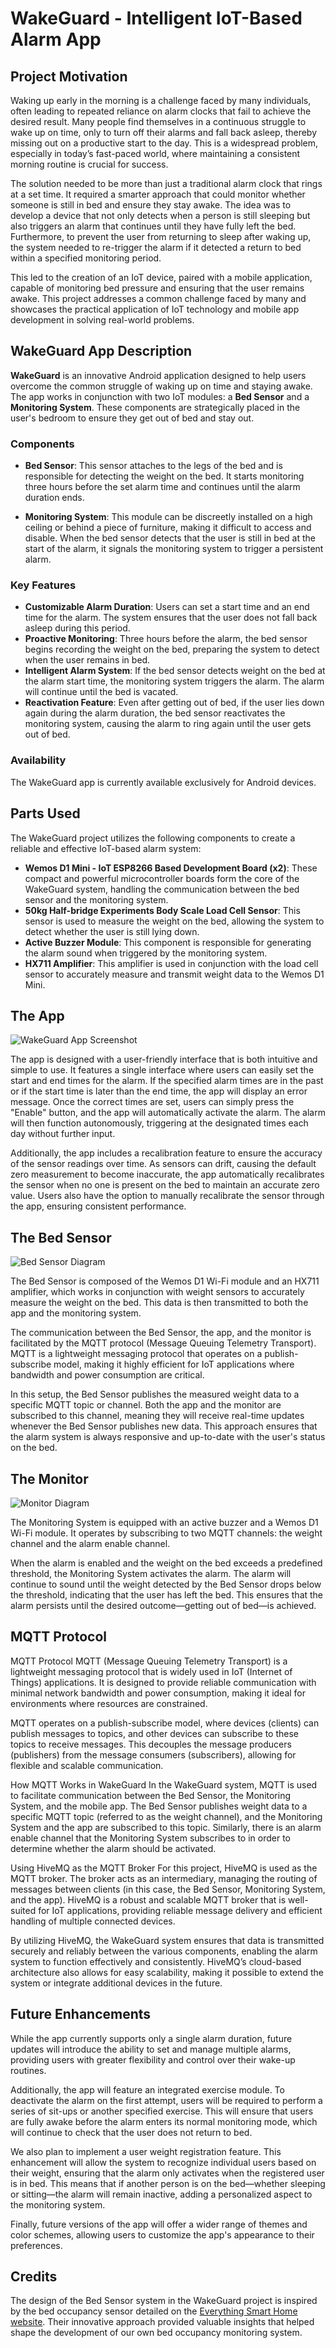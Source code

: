 
# WakeGuard - Intelligent IoT-Based Alarm App

## Project Motivation

Waking up early in the morning is a challenge faced by many individuals, often leading to repeated reliance on alarm clocks that fail to achieve the desired result. Many people find themselves in a continuous struggle to wake up on time, only to turn off their alarms and fall back asleep, thereby missing out on a productive start to the day. This is a widespread problem, especially in today’s fast-paced world, where maintaining a consistent morning routine is crucial for success.

The solution needed to be more than just a traditional alarm clock that rings at a set time. It required a smarter approach that could monitor whether someone is still in bed and ensure they stay awake. The idea was to develop a device that not only detects when a person is still sleeping but also triggers an alarm that continues until they have fully left the bed. Furthermore, to prevent the user from returning to sleep after waking up, the system needed to re-trigger the alarm if it detected a return to bed within a specified monitoring period.

This led to the creation of an IoT device, paired with a mobile application, capable of monitoring bed pressure and ensuring that the user remains awake. This project addresses a common challenge faced by many and showcases the practical application of IoT technology and mobile app development in solving real-world problems.

## WakeGuard App Description

**WakeGuard** is an innovative Android application designed to help users overcome the common struggle of waking up on time and staying awake. The app works in conjunction with two IoT modules: a **Bed Sensor** and a **Monitoring System**. These components are strategically placed in the user's bedroom to ensure they get out of bed and stay out.

### Components

- **Bed Sensor**: This sensor attaches to the legs of the bed and is responsible for detecting the weight on the bed. It starts monitoring three hours before the set alarm time and continues until the alarm duration ends.

- **Monitoring System**: This module can be discreetly installed on a high ceiling or behind a piece of furniture, making it difficult to access and disable. When the bed sensor detects that the user is still in bed at the start of the alarm, it signals the monitoring system to trigger a persistent alarm.

### Key Features

- **Customizable Alarm Duration**: Users can set a start time and an end time for the alarm. The system ensures that the user does not fall back asleep during this period.
- **Proactive Monitoring**: Three hours before the alarm, the bed sensor begins recording the weight on the bed, preparing the system to detect when the user remains in bed.
- **Intelligent Alarm System**: If the bed sensor detects weight on the bed at the alarm start time, the monitoring system triggers the alarm. The alarm will continue until the bed is vacated.
- **Reactivation Feature**: Even after getting out of bed, if the user lies down again during the alarm duration, the bed sensor reactivates the monitoring system, causing the alarm to ring again until the user gets out of bed.

### Availability

The WakeGuard app is currently available exclusively for Android devices.

## Parts Used

The WakeGuard project utilizes the following components to create a reliable and effective IoT-based alarm system:

- **Wemos D1 Mini - IoT ESP8266 Based Development Board (x2)**: These compact and powerful microcontroller boards form the core of the WakeGuard system, handling the communication between the bed sensor and the monitoring system.
- **50kg Half-bridge Experiments Body Scale Load Cell Sensor**: This sensor is used to measure the weight on the bed, allowing the system to detect whether the user is still lying down.
- **Active Buzzer Module**: This component is responsible for generating the alarm sound when triggered by the monitoring system.
- **HX711 Amplifier**: This amplifier is used in conjunction with the load cell sensor to accurately measure and transmit weight data to the Wemos D1 Mini.

## The App

![WakeGuard App Screenshot](images/WakeGuard.png)

The app is designed with a user-friendly interface that is both intuitive and simple to use. It features a single interface where users can easily set the start and end times for the alarm. If the specified alarm times are in the past or if the start time is later than the end time, the app will display an error message. Once the correct times are set, users can simply press the "Enable" button, and the app will automatically activate the alarm. The alarm will then function autonomously, triggering at the designated times each day without further input.

Additionally, the app includes a recalibration feature to ensure the accuracy of the sensor readings over time. As sensors can drift, causing the default zero measurement to become inaccurate, the app automatically recalibrates the sensor when no one is present on the bed to maintain an accurate zero value. Users also have the option to manually recalibrate the sensor through the app, ensuring consistent performance.

## The Bed Sensor

![Bed Sensor Diagram](images/BedSensorDiagram.png)

The Bed Sensor is composed of the Wemos D1 Wi-Fi module and an HX711 amplifier, which works in conjunction with weight sensors to accurately measure the weight on the bed. This data is then transmitted to both the app and the monitoring system.

The communication between the Bed Sensor, the app, and the monitor is facilitated by the MQTT protocol (Message Queuing Telemetry Transport). MQTT is a lightweight messaging protocol that operates on a publish-subscribe model, making it highly efficient for IoT applications where bandwidth and power consumption are critical.

In this setup, the Bed Sensor publishes the measured weight data to a specific MQTT topic or channel. Both the app and the monitor are subscribed to this channel, meaning they will receive real-time updates whenever the Bed Sensor publishes new data. This approach ensures that the alarm system is always responsive and up-to-date with the user's status on the bed.


## The Monitor

![Monitor Diagram](images/MonitorDiagram.jpg)

The Monitoring System is equipped with an active buzzer and a Wemos D1 Wi-Fi module. It operates by subscribing to two MQTT channels: the weight channel and the alarm enable channel.

When the alarm is enabled and the weight on the bed exceeds a predefined threshold, the Monitoring System activates the alarm. The alarm will continue to sound until the weight detected by the Bed Sensor drops below the threshold, indicating that the user has left the bed. This ensures that the alarm persists until the desired outcome—getting out of bed—is achieved.

## MQTT Protocol

MQTT Protocol
MQTT (Message Queuing Telemetry Transport) is a lightweight messaging protocol that is widely used in IoT (Internet of Things) applications. It is designed to provide reliable communication with minimal network bandwidth and power consumption, making it ideal for environments where resources are constrained.

MQTT operates on a publish-subscribe model, where devices (clients) can publish messages to topics, and other devices can subscribe to these topics to receive messages. This decouples the message producers (publishers) from the message consumers (subscribers), allowing for flexible and scalable communication.

How MQTT Works in WakeGuard
In the WakeGuard system, MQTT is used to facilitate communication between the Bed Sensor, the Monitoring System, and the mobile app. The Bed Sensor publishes weight data to a specific MQTT topic (referred to as the weight channel), and the Monitoring System and the app are subscribed to this topic. Similarly, there is an alarm enable channel that the Monitoring System subscribes to in order to determine whether the alarm should be activated.

Using HiveMQ as the MQTT Broker
For this project, HiveMQ is used as the MQTT broker. The broker acts as an intermediary, managing the routing of messages between clients (in this case, the Bed Sensor, Monitoring System, and the app). HiveMQ is a robust and scalable MQTT broker that is well-suited for IoT applications, providing reliable message delivery and efficient handling of multiple connected devices.

By utilizing HiveMQ, the WakeGuard system ensures that data is transmitted securely and reliably between the various components, enabling the alarm system to function effectively and consistently. HiveMQ’s cloud-based architecture also allows for easy scalability, making it possible to extend the system or integrate additional devices in the future.

## Future Enhancements

While the app currently supports only a single alarm duration, future updates will introduce the ability to set and manage multiple alarms, providing users with greater flexibility and control over their wake-up routines.

Additionally, the app will feature an integrated exercise module. To deactivate the alarm on the first attempt, users will be required to perform a series of sit-ups or another specified exercise. This will ensure that users are fully awake before the alarm enters its normal monitoring mode, which will continue to check that the user does not return to bed.

We also plan to implement a user weight registration feature. This enhancement will allow the system to recognize individual users based on their weight, ensuring that the alarm only activates when the registered user is in bed. This means that if another person is on the bed—whether sleeping or sitting—the alarm will remain inactive, adding a personalized aspect to the monitoring system.

Finally, future versions of the app will offer a wider range of themes and color schemes, allowing users to customize the app's appearance to their preferences.

## Credits

The design of the Bed Sensor system in the WakeGuard project is inspired by the bed occupancy sensor detailed on the [Everything Smart Home website](https://everythingsmarthome.co.uk/building-a-bed-occupancy-sensor-for-home-assistant/). Their innovative approach provided valuable insights that helped shape the development of our own bed occupancy monitoring system.